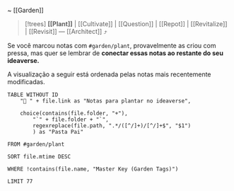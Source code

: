 ~ [[Garden]]  

> [!trees] **[[Plant]]** | [[Cultivate]] | [[Question]] | [[Repot]] | [[Revitalize]] | [[Revisit]] — [[Architect]] ⤴️  

Se você marcou notas com `#garden/plant`, provavelmente as criou com pressa, mas quer se lembrar de **conectar essas notas ao restante do seu ideaverse.**  

A visualização a seguir está ordenada pelas notas mais recentemente modificadas.  

```dataview
TABLE WITHOUT ID
    "🌱 " + file.link as "Notas para plantar no ideaverse",
    
    choice(contains(file.folder, "+"),
	    "`" + file.folder + "`",
	    regexreplace(file.path, ".*/([^/]+)/[^/]+$", "$1")
		) as "Pasta Pai"

FROM #garden/plant

SORT file.mtime DESC

WHERE !contains(file.name, "Master Key (Garden Tags)")

LIMIT 77
```